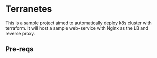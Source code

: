 # Terranetes
This is a sample project aimed to automatically deploy k8s cluster with terraform. It will host a sample web-service with Nginx as the LB and reverse proxy. 

## Pre-reqs
